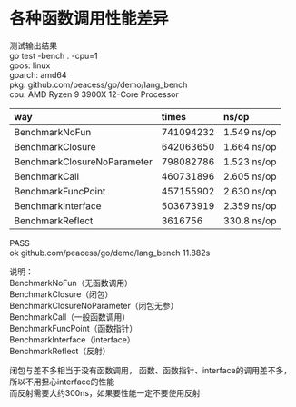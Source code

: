 
# 各种函数调用性能差异  
测试输出结果  
go test -bench . -cpu=1  
goos: linux  
goarch: amd64  
pkg: github.com/peacess/go/demo/lang_bench  
cpu: AMD Ryzen 9 3900X 12-Core Processor    

| way                         | times     | ns/op       |
|:----------------------------|:----------|:------------|  
| BenchmarkNoFun              | 741094232 | 1.549 ns/op | 
| BenchmarkClosure            | 642063650 | 1.664 ns/op | 
| BenchmarkClosureNoParameter | 798082786 | 1.523 ns/op | 
| BenchmarkCall               | 460731896 | 2.605 ns/op | 
| BenchmarkFuncPoint          | 457155902 | 2.630 ns/op | 
| BenchmarkInterface          | 503673919 | 2.359 ns/op | 
| BenchmarkReflect            | 3616756   | 330.8 ns/op | 
PASS  
ok      github.com/peacess/go/demo/lang_bench   11.882s  

说明：  
BenchmarkNoFun（无函数调用）               
BenchmarkClosure（闭包）                  
BenchmarkClosureNoParameter（闭包无参）    
BenchmarkCall（一般函数调用）              
BenchmarkFuncPoint（函数指针）            
BenchmarkInterface（interface）          
BenchmarkReflect（反射）  


闭包与差不多相当于没有函数调用， 函数、函数指针、interface的调用差不多，所以不用担心interface的性能  
而反射需要大约300ns，如果要性能一定不要使用反射  
